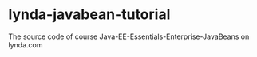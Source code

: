 # lynda-javabean-tutorial
The source code of course Java-EE-Essentials-Enterprise-JavaBeans on lynda.com
